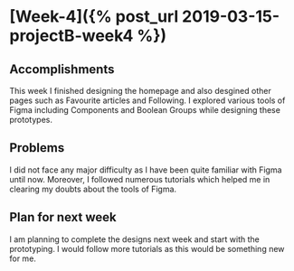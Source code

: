 # [Week-4]({% post_url 2019-03-15-projectB-week4 %})

## Accomplishments
This week I finished designing the homepage and also desgined other pages such as Favourite articles and Following. I explored various tools of Figma including Components and Boolean Groups while designing these prototypes.

## Problems
I did not face any major difficulty as I have been quite familiar with Figma until now. Moreover, I followed numerous tutorials which helped me in clearing my doubts about the tools of Figma.

## Plan for next week
I am planning to complete the designs next week and start with the prototyping. I would follow more tutorials as this would be something new for me.
